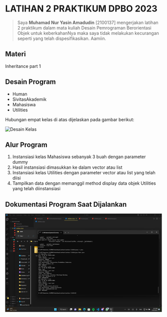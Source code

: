 # LATIHAN 2 PRAKTIKUM DPBO 2023

> Saya **Muhamad Nur Yasin Amadudin** [2100137] mengerjakan
latihan 2 praktikum dalam
mata kuliah Desain Pemrograman Berorientasi Objek
untuk keberkahanNya maka saya tidak melakukan
kecurangan seperti yang telah dispesifikasikan. Aamiin.

## Materi
Inheritance part 1

## Desain Program
- Human
- SivitasAkademik
- Mahasiswa
- Utilities

Hubungan empat kelas di atas dijelaskan pada gambar berikut:

![Desain Kelas]()

## Alur Program
1. Instansiasi kelas Mahasiswa sebanyak 3 buah dengan parameter dummy
2. Hasil instansiasi dimasukkan ke dalam vector atau list
3. Instansiasi kelas Utilities dengan parameter vector atau list yang telah diisi
4. Tampilkan data dengan memanggil method display data objek Utilities yang telah diinstansiasi

## Dokumentasi Program Saat Dijalankan
![Dokumentasi Program Java](https://github.com/mnyasin26/LATIHAN2DPBO2023/blob/main/JAVA/Screenshot/JAVA_YASIN.png)
